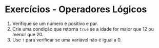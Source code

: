 # Exercícios - Operadores Lógicos

1. Verifique se um número é positivo e par.
2. Crie uma condição que retorna `true` se a idade for maior que 12 ou menor que 20.
3. Use `!` para verificar se uma variável não é igual a 0.